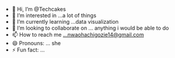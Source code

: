 - 👋 Hi, I’m @Techcakes
- 👀 I’m interested in ...a lot of things
- 🌱 I’m currently learning ...data visualization
- 💞️ I’m looking to collaborate on ... anything i would be able to do 
- 📫 How to reach me ...nwaohachigozie14@gmail.com
- 😄 Pronouns: ... she
- ⚡ Fun fact: ...

<!---
Techcakes/Techcakes is a ✨ special ✨ repository because its `README.md` (this file) appears on your GitHub profile.
You can click the Preview link to take a look at your changes.
--->
